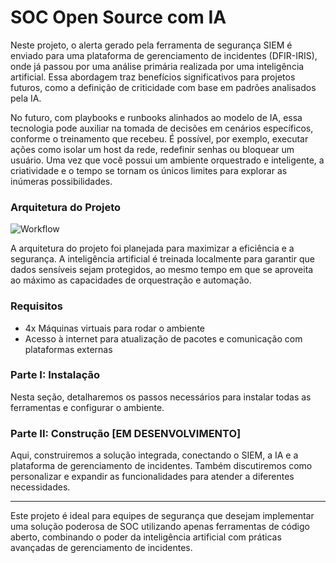 # SOC Open Source com IA

Neste projeto, o alerta gerado pela ferramenta de segurança SIEM é enviado para uma plataforma de gerenciamento de incidentes (DFIR-IRIS), onde já passou por uma análise primária realizada por uma inteligência artificial. Essa abordagem traz benefícios significativos para projetos futuros, como a definição de criticidade com base em padrões analisados pela IA.

No futuro, com playbooks e runbooks alinhados ao modelo de IA, essa tecnologia pode auxiliar na tomada de decisões em cenários específicos, conforme o treinamento que recebeu. É possível, por exemplo, executar ações como isolar um host da rede, redefinir senhas ou bloquear um usuário. Uma vez que você possui um ambiente orquestrado e inteligente, a criatividade e o tempo se tornam os únicos limites para explorar as inúmeras possibilidades.

### Arquitetura do Projeto
![Workflow](https://github.com/carlossilva9867/soc-opensource-ia/IMG/diagrama.png)

A arquitetura do projeto foi planejada para maximizar a eficiência e a segurança. A inteligência artificial é treinada localmente para garantir que dados sensíveis sejam protegidos, ao mesmo tempo em que se aproveita ao máximo as capacidades de orquestração e automação.

### Requisitos
- 4x Máquinas virtuais para rodar o ambiente
- Acesso à internet para atualização de pacotes e comunicação com plataformas externas

### Parte I: Instalação
Nesta seção, detalharemos os passos necessários para instalar todas as ferramentas e configurar o ambiente.

### Parte II: Construção [EM DESENVOLVIMENTO]
Aqui, construiremos a solução integrada, conectando o SIEM, a IA e a plataforma de gerenciamento de incidentes. Também discutiremos como personalizar e expandir as funcionalidades para atender a diferentes necessidades.

---

Este projeto é ideal para equipes de segurança que desejam implementar uma solução poderosa de SOC utilizando apenas ferramentas de código aberto, combinando o poder da inteligência artificial com práticas avançadas de gerenciamento de incidentes.
